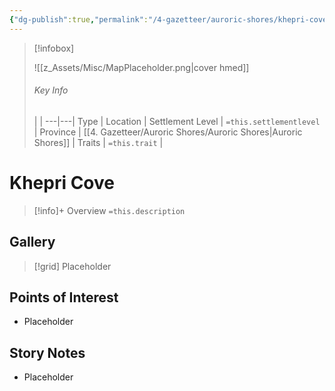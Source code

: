 ```yaml
---
{"dg-publish":true,"permalink":"/4-gazetteer/auroric-shores/khepri-cove/khepri-cove/","noteIcon":""}
---
```




> [!infobox]
> 
> ![[z_Assets/Misc/MapPlaceholder.png\|cover hmed]]
> ###### Key Info
>  |   |
> ---|---|
> Type | Location |
> Settlement Level | `=this.settlementlevel` |
> Province | [[4. Gazetteer/Auroric Shores/Auroric Shores\|Auroric Shores]] |
> Traits | `=this.trait` |

# Khepri Cove

> [!info]+ Overview
> `=this.description`

## Gallery

>[!grid]
>Placeholder


## Points of Interest

- Placeholder

## Story Notes

- Placeholder